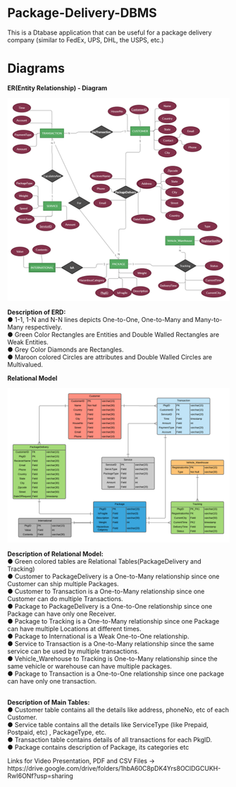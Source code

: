 # Package-Delivery-DBMS
This is a Dtabase application that can be useful for a package delivery company (similar to FedEx, UPS, DHL, the USPS, etc.)

# Diagrams
<b>ER(Entity Relationship) - Diagram</b>
<p align="center">
  <img src="Diagrams/ERD.png" width="720" title="ER(Entity Relationship) - Diagram">
</p>
<p> <b>Description of ERD:</b></br>
● 1-1, 1-N and N-N lines depicts One-to-One, One-to-Many and Many-to-Many respectively.</br>
● Green Color Rectangles are Entities and Double Walled Rectangles are Weak Entities.</br>
● Grey Color Diamonds are Rectangles.</br>
● Maroon colored Circles are attributes and Double Walled Circles are Multivalued.</br>
</p>

<b>Relational Model</b>
<p align="center">
  <img src="Diagrams/RM.png" width="720" title="Relational Model">
</p>
<p><b>Description of Relational Model:</b></br>
● Green colored tables are Relational Tables(PackageDelivery and Tracking)</br>
● Customer to PackageDelivery is a One-to-Many relationship since one Customer
can ship multiple Packages.</br>
● Customer to Transaction is a One-to-Many relationship since one Customer can do
multiple Transactions.</br>
● Package to PackageDelivery is a One-to-One relationship since one Package can
have only one Receiver.</br>
● Package to Tracking is a One-to-Many relationship since one Package can have
multiple Locations at different times.</br>
● Package to International is a Weak One-to-One relationship.</br>
● Service to Transaction is a One-to-Many relationship since the same service can be
used by multiple transactions.</br>
● Vehicle_Warehouse to Tracking is One-to-Many relationship since the same vehicle
or warehouse can have multiple packages.</br>
● Package to Transaction is a One-to-One relationship since one package can have
only one transaction.</br></br>

<b>Description of Main Tables:</b></br>
● Customer table contains all the details like address, phoneNo, etc of each Customer.</br>
● Service table contains all the details like ServiceType (like Prepaid, Postpaid, etc) ,
PackageType, etc.</br>
● Transaction table contains details of all transactions for each PkgID.</br>
● Package contains description of Package, its categories etc</br>

</p>
Links for Video Presentation, PDF and CSV Files -> https://drive.google.com/drive/folders/1hbA60C8pDK4Yrs8OClDGCUKH-RwI6ONf?usp=sharing
